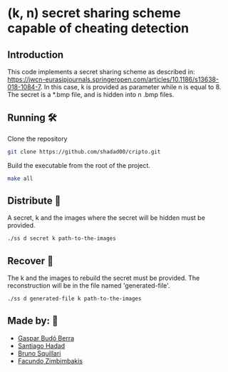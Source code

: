 # (k, n) secret sharing scheme capable of cheating detection

## Introduction
This code implements a secret sharing scheme as described in:
https://jwcn-eurasipjournals.springeropen.com/articles/10.1186/s13638-018-1084-7. 
In this case, k is provided as parameter while n is equal to 8. The secret is a *.bmp file, and is hidden into n .bmp files. 


## Running 🛠️
Clone the repository
```bash
git clone https://github.com/shadad00/cripto.git
```
Build the executable from the root of the project.
```bash
make all
```



## Distribute 🚀
A secret, k and the images where the secret will be hidden must be provided. 
```bash
./ss d secret k path-to-the-images
```

## Recover 🚀
The k and the images to rebuild the secret must be provided. The reconstruction will be in the file named 'generated-file'.
```bash
./ss d generated-file k path-to-the-images
```



## Made by: 💭
- [Gaspar Budó Berra](https://github.com/gbudoberra)
- [Santiago Hadad](https://github.com/shadad00)
- [Bruno Squillari](https://github.com/bsquillari)
- [Facundo Zimbimbakis](https://github.com/fzimbimbakis)
